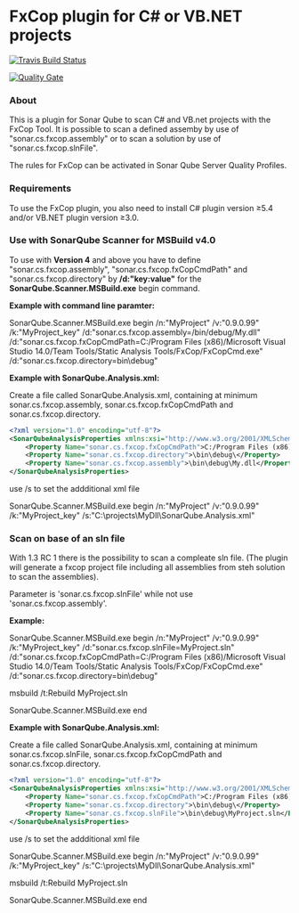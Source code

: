 # FxCop plugin for C# or VB.NET projects

[![Travis Build Status](https://travis-ci.org/DanielHWe/sonar-fxcop.svg?branch=master)](https://travis-ci.org/DanielHWe/sonar-fxcop)

[![Quality Gate](https://sonarcloud.io/api/badges/gate?key=org.sonarsource.dotnet:sonar-fxcop-plugin)](https://sonarcloud.io/dashboard?id=org.sonarsource.dotnet%3Asonar-fxcop-plugin)

### About

This is a plugin for Sonar Qube to scan C# and VB.net projects with the FxCop Tool. It is possible to scan a defined assemby by use of  "sonar.cs.fxcop.assembly" or to scan a solution by use of "sonar.cs.fxcop.slnFile".

The rules for FxCop can be activated in Sonar Qube Server Quality Profiles.

### Requirements

To use the FxCop plugin, you also need to install C# plugin version &ge;5.4 and/or VB.NET plugin version &ge;3.0.

### Use with SonarQube Scanner for MSBuild v4.0

To use with **Version 4** and above you have to define "sonar.cs.fxcop.assembly", "sonar.cs.fxcop.fxCopCmdPath" and "sonar.cs.fxcop.directory" by **/d:"key:value"** for the **SonarQube.Scanner.MSBuild.exe** begin command.

**__Example with command line paramter:__**

SonarQube.Scanner.MSBuild.exe begin /n:"MyProject" /v:"0.9.0.99" /k:"MyProject_key" /d:"sonar.cs.fxcop.assembly=/bin/debug/My.dll" /d:"sonar.cs.fxcop.fxCopCmdPath=C:/Program Files (x86)/Microsoft Visual Studio 14.0/Team Tools/Static Analysis Tools/FxCop/FxCopCmd.exe" /d:"sonar.cs.fxcop.directory=bin\debug\"

**__Example with SonarQube.Analysis.xml:__**

Create a file called SonarQube.Analysis.xml, containing at minimum sonar.cs.fxcop.assembly, sonar.cs.fxcop.fxCopCmdPath and sonar.cs.fxcop.directory.

```xml
<?xml version="1.0" encoding="utf-8"?>
<SonarQubeAnalysisProperties xmlns:xsi="http://www.w3.org/2001/XMLSchema-instance" xmlns:xsd="http://www.w3.org/2001/XMLSchema" xmlns="http://www.sonarsource.com/msbuild/integration/2015/1">
    <Property Name="sonar.cs.fxcop.fxCopCmdPath">C:/Program Files (x86)/Microsoft Visual Studio 14.0/Team Tools/Static Analysis Tools/FxCop/FxCopCmd.exe</Property>
    <Property Name="sonar.cs.fxcop.directory">\bin\debug\</Property>
    <Property Name="sonar.cs.fxcop.assembly">\bin\debug\My.dll</Property>
</SonarQubeAnalysisProperties>
```

use /s to set the addditional xml file 

SonarQube.Scanner.MSBuild.exe begin /n:"MyProject" /v:"0.9.0.99" /k:"MyProject_key" /s:"C:\projects\MyDll\SonarQube.Analysis.xml"

### Scan on base of an sln file

With 1.3 RC 1 there is the possibility to scan a compleate sln file. (The plugin will generate a fxcop project file including all assemblies from steh solution to scan the assemblies).

Parameter is 'sonar.cs.fxcop.slnFile' while not use 'sonar.cs.fxcop.assembly'.

**__Example:__**

SonarQube.Scanner.MSBuild.exe begin /n:"MyProject" /v:"0.9.0.99" /k:"MyProject_key" /d:"sonar.cs.fxcop.slnFile=MyProject.sln" /d:"sonar.cs.fxcop.fxCopCmdPath=C:/Program Files (x86)/Microsoft Visual Studio 14.0/Team Tools/Static Analysis Tools/FxCop/FxCopCmd.exe" /d:"sonar.cs.fxcop.directory=bin\debug\"

msbuild /t:Rebuild MyProject.sln

SonarQube.Scanner.MSBuild.exe end

**__Example with SonarQube.Analysis.xml:__**

Create a file called SonarQube.Analysis.xml, containing at minimum sonar.cs.fxcop.slnFile, sonar.cs.fxcop.fxCopCmdPath and sonar.cs.fxcop.directory.

```xml
<?xml version="1.0" encoding="utf-8"?>
<SonarQubeAnalysisProperties xmlns:xsi="http://www.w3.org/2001/XMLSchema-instance" xmlns:xsd="http://www.w3.org/2001/XMLSchema" xmlns="http://www.sonarsource.com/msbuild/integration/2015/1">
    <Property Name="sonar.cs.fxcop.fxCopCmdPath">C:/Program Files (x86)/Microsoft Visual Studio 14.0/Team Tools/Static Analysis Tools/FxCop/FxCopCmd.exe</Property>
    <Property Name="sonar.cs.fxcop.directory">\bin\debug\</Property>
    <Property Name="sonar.cs.fxcop.slnFile">\bin\debug\MyProject.sln</Property>
</SonarQubeAnalysisProperties>
```

use /s to set the addditional xml file 

SonarQube.Scanner.MSBuild.exe begin /n:"MyProject" /v:"0.9.0.99" /k:"MyProject_key" /s:"C:\projects\MyDll\SonarQube.Analysis.xml"

msbuild /t:Rebuild MyProject.sln

SonarQube.Scanner.MSBuild.exe end